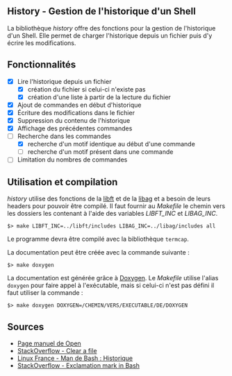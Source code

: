 History - Gestion de l'historique d'un Shell
------------------------------------

La bibliothèque _history_ offre des fonctions pour la gestion de l'historique d'un Shell. Elle permet de charger l'historique depuis un fichier puis d'y écrire les modifications.

## Fonctionnalités

- [x] Lire l'historique depuis un fichier
	+ [x] création du fichier si celui-ci n'existe pas
	+ [x] création d'une liste à partir de la lecture du fichier
- [x] Ajout de commandes en début d'historique
- [x] Écriture des modifications dans le fichier
- [x] Suppression du contenu de l'historique
- [x] Affichage des précédentes commandes
- [ ] Recherche dans les commandes
	+ [x] recherche d'un motif identique au début d'une commande
	+ [ ] recherche d'un motif présent dans une commande
- [ ] Limitation du nombres de commandes

## Utilisation et compilation

_history_ utilise des fonctions de la [libft][] et de la [libag][] et a besoin de leurs headers pour pouvoir être compilé. Il faut fournir au _Makefile_ le chemin vers les dossiers les contenant à l'aide des variables *LIBFT_INC* et *LIBAG_INC*.

	$> make LIBFT_INC=../libft/includes LIBAG_INC=../libag/includes all

Le programme devra être compilé avec la bibliothèque `termcap`.

La documentation peut être créée avec la commande suivante :

	$> make doxygen

La documentation est générée grâce à [Doxygen][]. Le _Makefile_ utilise l'alias `doxygen` pour faire appel à l'exécutable, mais si celui-ci n'est pas défini il faut utiliser la commande :

	$> make doxygen DOXYGEN=/CHEMIN/VERS/EXECUTABLE/DE/DOXYGEN

## Sources

- [Page manuel de Open](http://manpagesfr.free.fr/man/man2/open.2.html)
- [StackOverflow - Clear a file](https://stackoverflow.com/a/17272953)
- [Linux France - Man de Bash : Historique](http://www.linux-france.org/article/man-fr/man1/bash-1.html)
- [StackOverflow - Exclamation mark in Bash](https://unix.stackexchange.com/questions/3747/understanding-the-exclamation-mark-in-bash/)

[libft]: https://github.com/aguerin42/libft.git
[libag]: https://github.com/aguerin42/libag.git
[Doxygen]: https://github.com/doxygen/doxygen
